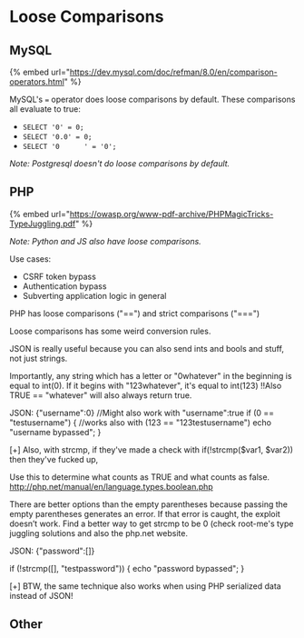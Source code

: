 # Loose Comparisons

## MySQL

{% embed url="https://dev.mysql.com/doc/refman/8.0/en/comparison-operators.html" %}

MySQL's `=` operator does loose comparisons by default. These comparisons all evaluate to true:

* `SELECT '0' = 0;`
* `SELECT '0.0' = 0;`
* `SELECT '0      ' = '0';`

_Note: Postgresql doesn't do loose comparisons by default._

## PHP

{% embed url="https://owasp.org/www-pdf-archive/PHPMagicTricks-TypeJuggling.pdf" %}

_Note: Python and JS also have loose comparisons._

Use cases:

* CSRF token bypass
* Authentication bypass
* Subverting application logic in general

PHP has loose comparisons ("==") and strict comparisons ("===")

Loose comparisons has some weird conversion rules.

JSON is really useful because you can also send ints and bools and stuff, not just strings.

Importantly, any string which has a letter or "0whatever" in the beginning is equal to int(0). If it begins with "123whatever", it's equal to int(123) !!Also TRUE == "whatever" will also always return true.

JSON: {"username":0} //Might also work with "username":true if (0 == "testusername") { //works also with (123 == "123testusername") echo "username bypassed"; }

\[+] Also, with strcmp, if they've made a check with if(!strcmp($var1, $var2)) then they've fucked up,

Use this to determine what counts as TRUE and what counts as false. http://php.net/manual/en/language.types.boolean.php

There are better options than the empty parentheses because passing the empty parentheses generates an error. If that error is caught, the exploit doesn’t work. Find a better way to get strcmp to be 0 (check root-me's type juggling solutions and also the php.net website.

JSON: {"password":\[]}

if (!strcmp(\[], "testpassword")) { echo "password bypassed"; }

\[+] BTW, the same technique also works when using PHP serialized data instead of JSON!





## Other


